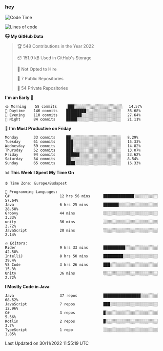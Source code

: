 ### hey

<!--START_SECTION:waka-->
![Code Time](http://img.shields.io/badge/Code%20Time-838%20hrs%204%20mins-blue)

![Lines of code](https://img.shields.io/badge/From%20Hello%20World%20I%27ve%20Written-568%20Thousand%20lines%20of%20code-blue)

**🐱 My GitHub Data** 

> 🏆 548 Contributions in the Year 2022
 > 
> 📦 151.9 kB Used in GitHub's Storage 
 > 
> 🚫 Not Opted to Hire
 > 
> 📜 7 Public Repositories 
 > 
> 🔑 54 Private Repositories  
 > 
**I'm an Early 🐤** 

```text
🌞 Morning    58 commits     ███░░░░░░░░░░░░░░░░░░░░░░   14.57% 
🌆 Daytime    146 commits    █████████░░░░░░░░░░░░░░░░   36.68% 
🌃 Evening    110 commits    ███████░░░░░░░░░░░░░░░░░░   27.64% 
🌙 Night      84 commits     █████░░░░░░░░░░░░░░░░░░░░   21.11%

```
📅 **I'm Most Productive on Friday** 

```text
Monday       33 commits     ██░░░░░░░░░░░░░░░░░░░░░░░   8.29% 
Tuesday      61 commits     ███░░░░░░░░░░░░░░░░░░░░░░   15.33% 
Wednesday    59 commits     ███░░░░░░░░░░░░░░░░░░░░░░   14.82% 
Thursday     52 commits     ███░░░░░░░░░░░░░░░░░░░░░░   13.07% 
Friday       94 commits     ██████░░░░░░░░░░░░░░░░░░░   23.62% 
Saturday     34 commits     ██░░░░░░░░░░░░░░░░░░░░░░░   8.54% 
Sunday       65 commits     ████░░░░░░░░░░░░░░░░░░░░░   16.33%

```


📊 **This Week I Spent My Time On** 

```text
⌚︎ Time Zone: Europe/Budapest

💬 Programming Languages: 
C#                       12 hrs 56 mins      ██████████████░░░░░░░░░░░   57.64% 
Java                     6 hrs 25 mins       ███████░░░░░░░░░░░░░░░░░░   28.58% 
Groovy                   44 mins             ░░░░░░░░░░░░░░░░░░░░░░░░░   3.33% 
unity                    36 mins             ░░░░░░░░░░░░░░░░░░░░░░░░░   2.72% 
JavaScript               28 mins             ░░░░░░░░░░░░░░░░░░░░░░░░░   2.14%

🔥 Editors: 
Rider                    9 hrs 33 mins       ██████████░░░░░░░░░░░░░░░   42.58% 
IntelliJ                 8 hrs 50 mins       █████████░░░░░░░░░░░░░░░░   39.4% 
VS Code                  3 hrs 26 mins       ███░░░░░░░░░░░░░░░░░░░░░░   15.3% 
Unity                    36 mins             ░░░░░░░░░░░░░░░░░░░░░░░░░   2.72%

```

**I Mostly Code in Java** 

```text
Java                     37 repos            █████████████████░░░░░░░░   68.52% 
JavaScript               7 repos             ███░░░░░░░░░░░░░░░░░░░░░░   12.96% 
C#                       3 repos             █░░░░░░░░░░░░░░░░░░░░░░░░   5.56% 
Kotlin                   2 repos             █░░░░░░░░░░░░░░░░░░░░░░░░   3.7% 
TypeScript               1 repo              ░░░░░░░░░░░░░░░░░░░░░░░░░   1.85%

```



 Last Updated on 30/11/2022 11:55:19 UTC
<!--END_SECTION:waka-->
